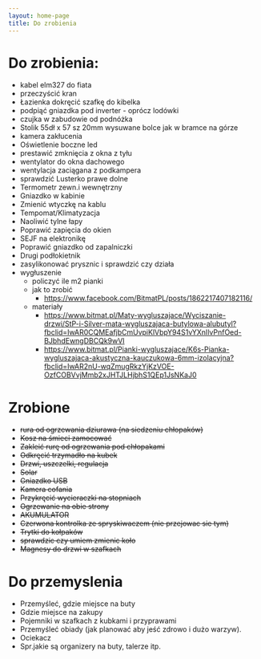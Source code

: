 ```yaml
---
layout: home-page
title: Do zrobienia
---  
```


# Do zrobienia:
- kabel elm327 do fiata
- przeczyścić kran
- Łazienka dokręcić szafkę do kibelka
- podpiąć gniazdka pod inverter - oprócz lodówki
- czujka w zabudowie od podnóżka
- Stolik 55dł x 57 sz 20mm wysuwane bolce jak w bramce na górze
- kamera zakłucenia
- Oświetlenie boczne led
- prestawić zmknięcia z okna z tyłu
- wentylator do okna dachowego
- wentylacja zaciągana z podkampera
- sprawdzić Lusterko prawe dolne
- Termometr zewn.i wewnętrzny
- Gniazdko w kabinie 
- Zmienić wtyczkę na kablu 
- Tempomat/Klimatyzacja  
- Naoliwić tylne łapy
- Poprawić zapięcia do okien  
- SEJF na elektronikę
- Poprawić gniazdko od zapalniczki
- Drugi podłokietnik
- zasylikonować prysznic i sprawdzić czy działa
- wygłuszenie
  - policzyć ile m2 pianki
  - jak to zrobić
    - <https://www.facebook.com/BitmatPL/posts/1862217407182116/>
  - materiały
    - <https://www.bitmat.pl/Maty-wygluszajace/Wyciszanie-drzwi/StP-i-Silver-mata-wygluszajaca-butylowa-alubutyl?fbclid=IwAR0CQMEafjbCmUvpiKlVbpY94S1vYXnIlvPnfOed-BJbhdEwngDBCQk9wVI>
    - <https://www.bitmat.pl/Pianki-wygluszajace/K6s-Pianka-wygluszajaca-akustyczna-kauczukowa-6mm-izolacyjna?fbclid=IwAR2nU-wqZmugRkzYjKzVOE-OzfCOBVvjMmb2xJHTJLHjbhS1QEp1JsNKaJ0>

# Zrobione
- <s>rura od ogrzewania dziurawa (na siedzeniu chłopaków)</s>
- <s>Kosz na śmieci zamocować  </s>
- <s>Zakleić rurę od ogrzewania pod chłopakami</s>
- <s>Odkręcić trzymadło na kubek</s>
- <s>Drzwi, uszczelki, regulacja</s>
- <s>Solar</s>
- <s>Gniazdko USB</s>
- <s>Kamera cofania  </s>
- <s>Przykręcić wycieraczki na stopniach</s>
- <s>Ogrzewanie na obie strony</s>
- <s>AKUMULATOR</s>
- <s>Czerwona kontrolka ze spryskiwaczem (nie przejowac sie tym)</s>
- <s>Trytki do kołpaków</s>
- <s>sprawdzic czy umiem zmienic koło</s>
- <s>Magnesy do drzwi w szafkach</s>

# Do przemyslenia
- Przemyśleć, gdzie miejsce na buty
- Gdzie miejsce na zakupy
- Pojemniki w szafkach z kubkami i przyprawami
- Przemyśleć obiady (jak planować aby jeść zdrowo i dużo warzyw).
- Ociekacz 
- Spr.jakie są organizery na buty, talerze itp.

